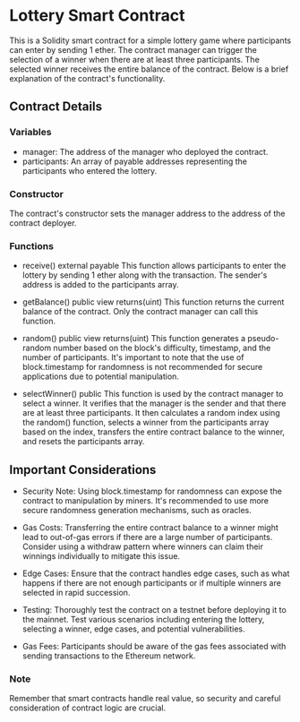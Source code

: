 # Lottery Smart Contract

This is a Solidity smart contract for a simple lottery game where participants can enter by sending 1 ether. The contract manager can trigger the selection of a winner when there are at least three participants. The selected winner receives the entire balance of the contract. Below is a brief explanation of the contract's functionality.

## Contract Details

### Variables
- manager: The address of the manager who deployed the contract.
- participants: An array of payable addresses representing the participants who entered the lottery.

### Constructor
The contract's constructor sets the manager address to the address of the contract deployer.

### Functions
- receive() external payable
This function allows participants to enter the lottery by sending 1 ether along with the transaction. The sender's address is added to the participants array.

- getBalance() public view returns(uint)
This function returns the current balance of the contract. Only the contract manager can call this function.

- random() public view returns(uint)
This function generates a pseudo-random number based on the block's difficulty, timestamp, and the number of participants. It's important to note that the use of block.timestamp for randomness is not recommended for secure applications due to potential manipulation.

- selectWinner() public
This function is used by the contract manager to select a winner. It verifies that the manager is the sender and that there are at least three participants. It then calculates a random index using the random() function, selects a winner from the participants array based on the index, transfers the entire contract balance to the winner, and resets the participants array.

## Important Considerations
- Security Note: Using block.timestamp for randomness can expose the contract to manipulation by miners. It's recommended to use more secure randomness generation mechanisms, such as oracles.

- Gas Costs: Transferring the entire contract balance to a winner might lead to out-of-gas errors if there are a large number of participants. Consider using a withdraw pattern where winners can claim their winnings individually to mitigate this issue.

- Edge Cases: Ensure that the contract handles edge cases, such as what happens if there are not enough participants or if multiple winners are selected in rapid succession.

- Testing: Thoroughly test the contract on a testnet before deploying it to the mainnet. Test various scenarios including entering the lottery, selecting a winner, edge cases, and potential vulnerabilities.

- Gas Fees: Participants should be aware of the gas fees associated with sending transactions to the Ethereum network.

### Note 
Remember that smart contracts handle real value, so security and careful consideration of contract logic are crucial.

